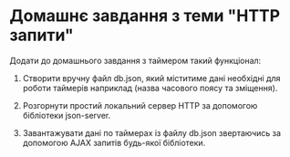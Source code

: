 # Домашнє завдання з теми "HTTP запити"

Додати до домашнього завдання з таймером такий функціонал:

1. Створити вручну файл db.json, який міститиме дані необхідні для роботи таймерів наприклад (назва часового поясу та зміщення).
   
2. Розгорнути простий локальний сервер HTTP за допомогою бібліотеки json-server.
   
3. Завантажувати дані по таймерах із файлу db.json звертаючись за допомогою AJAX запитів будь-якої бібліотеки.
